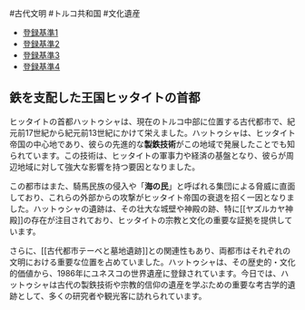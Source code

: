 #古代文明 #トルコ共和国 #文化遺産 
- [登録基準1](登録基準1.md)
- [登録基準2](登録基準2.md)
- [登録基準3](登録基準3.md)
- [登録基準4](登録基準4.md)
## 鉄を支配した王国ヒッタイトの首都
ヒッタイトの首都ハットゥシャは、現在のトルコ中部に位置する古代都市で、紀元前17世紀から紀元前13世紀にかけて栄えました。ハットゥシャは、ヒッタイト帝国の中心地であり、彼らの先進的な**製鉄技術**がこの地域で発展したことでも知られています。この技術は、ヒッタイトの軍事力や経済の基盤となり、彼らが周辺地域に対して強大な影響を持つ要因となりました。

この都市はまた、騎馬民族の侵入や「**海の民**」と呼ばれる集団による脅威に直面しており、これらの外部からの攻撃がヒッタイト帝国の衰退を招く一因となりました。ハットゥシャの遺跡は、その壮大な城壁や神殿の跡、特に[[ヤズルカヤ神殿]]の存在が注目されており、ヒッタイトの宗教と文化の重要な証拠を提供しています。

さらに、[[古代都市テーベと墓地遺跡]]との関連性もあり、両都市はそれぞれの文明における重要な位置を占めていました。ハットゥシャは、その歴史的・文化的価値から、1986年にユネスコの世界遺産に登録されています。今日では、ハットゥシャは古代の製鉄技術や宗教的信仰の遺産を学ぶための重要な考古学的遺跡として、多くの研究者や観光客に訪れられています。
